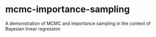 # mcmc-importance-sampling
A demonstration of MCMC and importance sampling in the context of Bayesian linear regression
